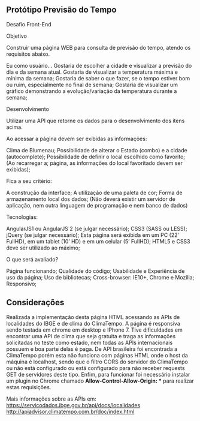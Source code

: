 ## Protótipo Previsão do Tempo

Desafio Front-End

Objetivo

Construir uma página WEB para consulta de previsão do tempo, atendo os requisitos abaixo.

Eu como usuário...
Gostaria de escolher a cidade e visualizar a previsão do dia e da semana atual.
Gostaria de visualizar a temperatura máxima e mínima da semana;
Gostaria de saber o que fazer, se o tempo estiver bom ou ruim, especialmente no final de semana;
Gostaria de visualizar um gráfico demonstrando a evolução/variação da temperatura durante a semana;

Desenvolvimento

Utilizar uma API que retorne os dados para o desenvolvimento dos itens acima.

Ao acessar a página devem ser exibidas as informações:

Clima de Blumenau;
Possibilidade de alterar o Estado (combo) e a cidade (autocomplete);
Possibilidade de definir o local escolhido como favorito; (Ao recarregar a; página, as informações do local favoritado devem ser exibidas);

Fica a seu critério:

A construção da interface;
A utilização de uma paleta de cor;
Forma de armazenamento local dos dados; (Não deverá existir um servidor de aplicação, nem outra linguagem de programação e nem banco de dados)

Tecnologias:

AngularJS1 ou AngularJS 2 (se julgar necessário);
CSS3 (SASS ou LESS);
jQuery (se julgar necessário);
Esta página será exibida em um PC (22’ FullHD), em um tablet (10’ HD) e em um celular (5’ FullHD);
HTML5 e CSS3 deve ser utilizado ao máximo;


O que será avaliado?

Página funcionando;
Qualidade do código;
Usabilidade e Experiência de uso da página;
Uso de bibliotecas;
Cross-browser: IE10+, Chrome e Mozilla;
Responsivo;

## Considerações

Realizada a implementação desta página HTML acessando as APIs de localidades do IBGE e de clima do ClimaTempo. A página é responsiva sendo testada em chrome em desktop e IPhone 7. Tive dificuldades em encontrar uma API de clima que seja gratuita e traga as informações solicitadas no teste como estado, nem todas as APIs internacionais possuem e boa parte delas é paga. De API brasileira foi encontrada a ClimaTempo porém esta não funciona com páginas HTML onde o host da máquina é localhost, sendo que o filtro CORS do servidor do ClimaTempo ou não está configurado ou está configurado para não receber requests GET de servidores deste tipo. Enfim, para funcionar foi necessário instalar um plugin no Chrome chamado <b>Allow-Control-Allow-Origin: *</b> para realizar estas requisições.

Mais informações sobre as APIs em:
https://servicodados.ibge.gov.br/api/docs/localidades
http://apiadvisor.climatempo.com.br/doc/index.html


